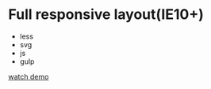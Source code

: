 # Full responsive layout(IE10+)

* less
* svg
* js
* gulp

[watch demo](https://adrewbraz.github.io/Sedona/)

